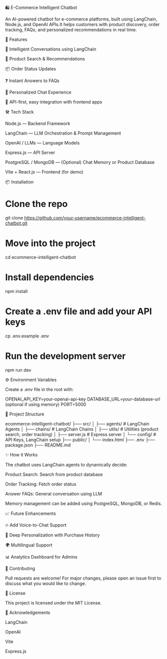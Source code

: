 🛍️ E-Commerce Intelligent Chatbot

An AI-powered chatbot for e-commerce platforms, built using LangChain, Node.js, and OpenAI APIs.It helps customers with product discovery, order tracking, FAQs, and personalized recommendations in real time.

🚀 Features

🤖 Intelligent Conversations using LangChain

🛒 Product Search & Recommendations

📦 Order Status Updates

❓ Instant Answers to FAQs

🧐 Personalized Chat Experience

🔌 API-first, easy integration with frontend apps

🛠️ Tech Stack

Node.js — Backend Framework

LangChain — LLM Orchestration & Prompt Management

OpenAI / LLMs — Language Models

Express.js — API Server

PostgreSQL / MongoDB — (Optional) Chat Memory or Product Database

Vite + React.js — Frontend (for demo)

📦 Installation

# Clone the repo
git clone https://github.com/your-username/ecommerce-intelligent-chatbot.git

# Move into the project
cd ecommerce-intelligent-chatbot

# Install dependencies
npm install

# Create a .env file and add your API keys
cp .env.example .env

# Run the development server
npm run dev

⚙️ Environment Variables

Create a .env file in the root with:

OPENAI_API_KEY=your-openai-api-key
DATABASE_URL=your-database-url (optional if using memory)
PORT=5000

🧹 Project Structure

ecommerce-intelligent-chatbot/
├── src/
│   ├── agents/        # LangChain Agents
│   ├── chains/        # LangChain Chains
│   ├── utils/         # Utilities (product search, order tracking)
│   ├── server.js      # Express server
│   └── config/        # API Keys, LangChain setup
├── public/
│   └── index.html
├── .env
├── package.json
├── README.md

✨ How it Works

The chatbot uses LangChain agents to dynamically decide:

Product Search: Search from product database

Order Tracking: Fetch order status

Answer FAQs: General conversation using LLM

Memory management can be added using PostgreSQL, MongoDB, or Redis.

📈 Future Enhancements

🔥 Add Voice-to-Chat Support

🛒 Deep Personalization with Purchase History

🌍 Multilingual Support

📊 Analytics Dashboard for Admins

🤝 Contributing

Pull requests are welcome! For major changes, please open an issue first to discuss what you would like to change.

📄 License

This project is licensed under the MIT License.

👬 Acknowledgements

LangChain

OpenAI

Vite

Express.js

